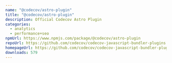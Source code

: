 ```yaml
---
name: "@codecov/astro-plugin"
title: "@codecov/astro-plugin"
description: Official Codecov Astro Plugin
categories:
  - analytics
  - performance+seo
npmUrl: https://www.npmjs.com/package/@codecov/astro-plugin
repoUrl: https://github.com/codecov/codecov-javascript-bundler-plugins
homepageUrl: https://github.com/codecov/codecov-javascript-bundler-plugins/tree/main/packages/astro-plugin
downloads: 579
---
```

